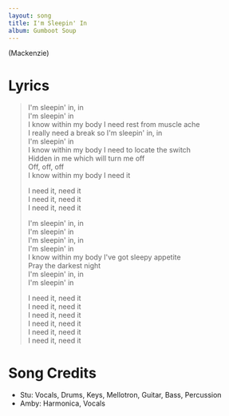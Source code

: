 ```yaml
---
layout: song
title: I'm Sleepin' In
album: Gumboot Soup
---
```


(Mackenzie)

# Lyrics

> I'm sleepin' in, in  
> I'm sleepin' in  
> I know within my body I need rest from muscle ache  
> I really need a break so I'm sleepin' in, in  
> I'm sleepin' in  
> I know within my body I need to locate the switch  
> Hidden in me which will turn me off  
> Off, off, off  
> I know within my body I need it  
>  
> I need it, need it  
> I need it, need it  
> I need it, need it  
>  
> I'm sleepin' in, in  
> I'm sleepin' in  
> I'm sleepin' in, in  
> I'm sleepin' in  
> I know within my body I've got sleepy appetite  
> Pray the darkest night  
> I'm sleepin' in, in  
> I'm sleepin' in  
>  
> I need it, need it  
> I need it, need it  
> I need it, need it  
> I need it, need it  
> I need it, need it  
> I need it, need it  

# Song Credits

* Stu: Vocals, Drums, Keys, Mellotron, Guitar, Bass, Percussion
* Amby: Harmonica, Vocals
